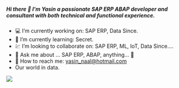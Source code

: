 ##### Hi there 👋 I'm Yasin a passionate SAP ERP ABAP developer and consultant with both technical and functional experience.

- :computer: I’m currently working on: SAP ERP, Data Since.
- :rocket: I’m currently learning: Secret.
- :chart:	 I’m looking to collaborate on: SAP ERP, ML, IoT, Data Since....
- 💬 Ask me about ... SAP ERP, ABAP, anything... :yellow_heart:
- :love_letter: How to reach me: yasin_naal@hotmail.com
- Our world in data.

<img src="https://github-readme-stats.vercel.app/api?username=yasinnaal&&show_icons=true&title_color=ffffff&icon_color=bb2acf&text_color=daf7dc&bg_color=151515">
